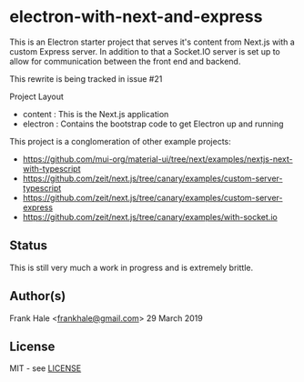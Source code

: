 # electron-with-next-and-express

This is an Electron starter project that serves it's content from Next.js with a custom Express server. In addition to that a Socket.IO server is set up to allow
for communication between the front end and backend.

This rewrite is being tracked in issue #21

Project Layout

- content : This is the Next.js application
- electron : Contains the bootstrap code to get Electron up and running

This project is a conglomeration of other example projects:

- https://github.com/mui-org/material-ui/tree/next/examples/nextjs-next-with-typescript
- https://github.com/zeit/next.js/tree/canary/examples/custom-server-typescript
- https://github.com/zeit/next.js/tree/canary/examples/custom-server-express
- https://github.com/zeit/next.js/tree/canary/examples/with-socket.io

## Status

This is still very much a work in progress and is extremely brittle.

## Author(s)

Frank Hale &lt;frankhale@gmail.com&gt;
29 March 2019

## License

MIT - see [LICENSE](LICENSE)
